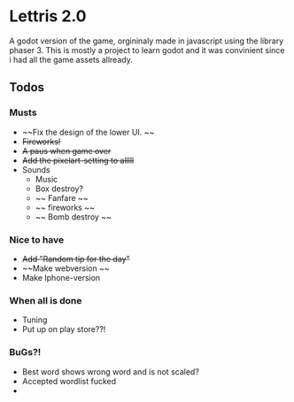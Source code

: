 # Lettris 2.0 

A godot version of the game, orgininaly made in javascript using the 
library phaser 3. This is mostly a project to learn godot and it was convinient 
since i had all the game assets allready. 

## Todos

### Musts
- ~~Fix the design of the lower UI. ~~
- ~~Fireworks!~~
- ~~A paus when game over~~
- ~~Add the pixelart-setting to alllll~~
- Sounds
	- Music
	- Box destroy?
	- ~~ Fanfare ~~
	- ~~ fireworks ~~
	- ~~ Bomb destroy ~~

### Nice to have
- ~~Add "Random tip for the day"~~
- ~~Make webversion ~~
- Make Iphone-version

### When all is done
* Tuning
* Put up on play store??!

### BuGs?!
* Best word shows wrong word and is not scaled? 
* Accepted wordlist fucked
* 
